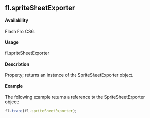 ## fl.spriteSheetExporter

#### Availability

Flash Pro CS6.

#### Usage

fl.spriteSheetExporter

#### Description

Property; returns an instance of the SpriteSheetExporter object.

#### Example

The following example returns a reference to the SpriteSheetExporter object:

```javascript
fl.trace(fl.spriteSheetExporter);
```
